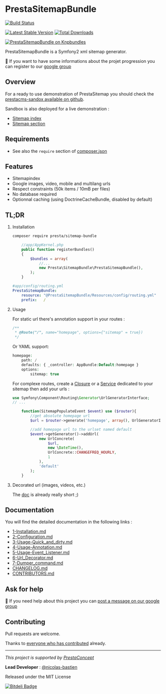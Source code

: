 # PrestaSitemapBundle

[![Build Status](https://secure.travis-ci.org/prestaconcept/PrestaSitemapBundle.png)](http://travis-ci.org/prestaconcept/PrestaSitemapBundle)

[![Latest Stable Version](https://poser.pugx.org/presta/sitemap-bundle/v/stable.png)](https://packagist.org/packages/presta/sitemap-bundle)
[![Total Downloads](https://poser.pugx.org/presta/sitemap-bundle/downloads.png)](https://packagist.org/packages/presta/sitemap-bundle)

[![PrestaSitemapBundle on Knpbundles](http://knpbundles.com/prestaconcept/PrestaSitemapBundle/badge)](http://knpbundles.com/prestaconcept/PrestaSitemapBundle)


PrestaSitemapBundle is a Symfony2 xml sitemap generator.


:speech_balloon: If you want to have some informations about the projet progression you can register to our [google group][10]


## Overview

For a ready to use demonstration of PrestaSitemap you should check the [prestacms-sandox available on github][11].

Sandbox is also deployed for a live demonstration :

-   [Sitemap index][12]
-   [Sitemap section][13]

## Requirements

* See also the `require` section of [composer.json](composer.json)

## Features ##

 * Sitemapindex
 * Google images, video, mobile and multilang urls
 * Respect constraints (50k items / 10mB per files)
 * No database required
 * Optionnal caching (using DoctrineCacheBundle, disabled by default)

## TL;DR

1. Installation

    ```sh
    composer require presta/sitemap-bundle
    ```

    ```php
        //app/AppKernel.php
        public function registerBundles()
        {
            $bundles = array(
                //...
                new Presta\SitemapBundle\PrestaSitemapBundle(),
            );
        }
    ```

    ```yaml
    #app/config/routing.yml
    PrestaSitemapBundle:
        resource: "@PrestaSitemapBundle/Resources/config/routing.yml"
        prefix:   /
    ```

2. Usage

    For static url there's annotation support in your routes :

    ```php
    /**
     * @Route("/", name="homepage", options={"sitemap" = true})
     */
    ```

    Or YAML support:

    ```php
    homepage:
        path: /
        defaults: { _controller: AppBundle:Default:homepage }
        options:
            sitemap: true
    ```

    For complexe routes, create a [Closure][3] or a [Service][5] dedicated to your sitemap then add your urls :

    ```php
    use Symfony\Component\Routing\Generator\UrlGeneratorInterface;
    // ...

        function(SitemapPopulateEvent $event) use ($router){
            //get absolute homepage url
            $url = $router->generate('homepage', array(), UrlGeneratorInterface::ABSOLUTE_URL);

            //add homepage url to the urlset named default
            $event->getGenerator()->addUrl(
                new UrlConcrete(
                    $url,
                    new \DateTime(),
                    UrlConcrete::CHANGEFREQ_HOURLY,
                    1
                ),
                'default'
            );
        }
    ```

3. Decorated url (images, videos, etc.)

    The [doc][6] is already really short ;)

## Documentation ##

You will find the detailed documentation in the following links :

* [1-Installation.md][1]
* [2-Configuration.md][2]
* [3-Usage-Quick_and_dirty.md][3]
* [4-Usage-Annotation.md][4]
* [5-Usage-Event_Listener.md][5]
* [6-Url_Decorator.md][6]
* [7-Dumper_command.md][7]
* [CHANGELOG.md][8]
* [CONTRIBUTORS.md][9]

## Ask for help ##

:speech_balloon: If you need help about this project you can [post a message on our google group][10]

## Contributing

Pull requests are welcome.

Thanks to
[everyone who has contributed](https://github.com/prestaconcept/PrestaSitemapBundle/graphs/contributors) already.

---

*This project is supported by [PrestaConcept](http://www.prestaconcept.net)*

**Lead Developer** : [@nicolas-bastien](https://github.com/nicolas-bastien)

Released under the MIT License

[1]: Resources/doc/1-Installation.md
[2]: Resources/doc/2-Configuration.md
[3]: Resources/doc/3-Usage-Quick_and_dirty.md
[4]: Resources/doc/4-Usage-Annotation.md
[5]: Resources/doc/5-Usage-Event_Listener.md
[6]: Resources/doc/6-Url_Decorator.md
[7]: Resources/doc/7-Dumper_command.md
[8]: CHANGELOG.md
[9]: Resources/doc/CONTRIBUTORS.md

[10]: https://groups.google.com/forum/?hl=fr&fromgroups#!forum/prestacms-devs
[11]: https://github.com/prestaconcept/prestacms-sandbox
[12]: http://sandbox.prestacms.fr/sitemap.xml
[13]: http://sandbox.prestacms.fr/sitemap.sandbox.xml


[![Bitdeli Badge](https://d2weczhvl823v0.cloudfront.net/prestaconcept/prestasitemapbundle/trend.png)](https://bitdeli.com/free "Bitdeli Badge")

